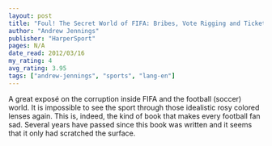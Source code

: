 ```yaml
---
layout: post
title: "Foul! The Secret World of FIFA: Bribes, Vote Rigging and Ticket Scandals"
author: "Andrew Jennings"
publisher: "HarperSport"
pages: N/A
date_read: 2012/03/16
my_rating: 4
avg_rating: 3.95
tags: ["andrew-jennings", "sports", "lang-en"]
---
```


A great exposé on the corruption inside FIFA and the football (soccer) world. It is impossible to see the sport through those idealistic rosy colored lenses again. This is, indeed, the kind of book that makes every football fan sad. Several years have passed since this book was written and it seems that it only had scratched the surface. 


